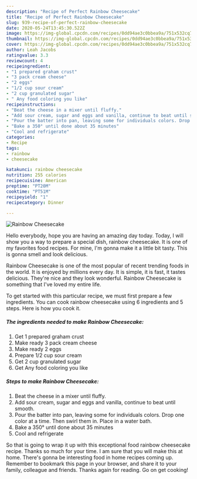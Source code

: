 ```yaml
---
description: "Recipe of Perfect Rainbow Cheesecake"
title: "Recipe of Perfect Rainbow Cheesecake"
slug: 939-recipe-of-perfect-rainbow-cheesecake
date: 2020-05-24T13:45:30.522Z
image: https://img-global.cpcdn.com/recipes/0dd94ae3c0bbea9a/751x532cq70/rainbow-cheesecake-recipe-main-photo.jpg
thumbnail: https://img-global.cpcdn.com/recipes/0dd94ae3c0bbea9a/751x532cq70/rainbow-cheesecake-recipe-main-photo.jpg
cover: https://img-global.cpcdn.com/recipes/0dd94ae3c0bbea9a/751x532cq70/rainbow-cheesecake-recipe-main-photo.jpg
author: Leah Jacobs
ratingvalue: 3.3
reviewcount: 4
recipeingredient:
- "1 prepared graham crust"
- "3 pack cream cheese"
- "2 eggs"
- "1/2 cup sour cream"
- "2 cup granulated sugar"
- " Any food coloring you like"
recipeinstructions:
- "Beat the cheese in a mixer until fluffy."
- "Add sour cream, sugar and eggs and vanilla, continue to beat until smooth."
- "Pour the batter into pan, leaving some for individuals colors. Drop one color at a time. Then swirl them in. Place in a water bath."
- "Bake a 350° until done about 35 minutes"
- "Cool and refrigerate"
categories:
- Recipe
tags:
- rainbow
- cheesecake

katakunci: rainbow cheesecake 
nutrition: 255 calories
recipecuisine: American
preptime: "PT20M"
cooktime: "PT51M"
recipeyield: "1"
recipecategory: Dinner

---
```



![Rainbow Cheesecake](https://img-global.cpcdn.com/recipes/0dd94ae3c0bbea9a/751x532cq70/rainbow-cheesecake-recipe-main-photo.jpg)

Hello everybody, hope you are having an amazing day today. Today, I will show you a way to prepare a special dish, rainbow cheesecake. It is one of my favorites food recipes. For mine, I'm gonna make it a little bit tasty. This is gonna smell and look delicious.



Rainbow Cheesecake is one of the most popular of recent trending foods in the world. It is enjoyed by millions every day. It is simple, it is fast, it tastes delicious. They're nice and they look wonderful. Rainbow Cheesecake is something that I've loved my entire life.


To get started with this particular recipe, we must first prepare a few ingredients. You can cook rainbow cheesecake using 6 ingredients and 5 steps. Here is how you cook it.

<!--inarticleads1-->

##### The ingredients needed to make Rainbow Cheesecake:

1. Get 1 prepared graham crust
1. Make ready 3 pack cream cheese
1. Make ready 2 eggs
1. Prepare 1/2 cup sour cream
1. Get 2 cup granulated sugar
1. Get  Any food coloring you like




<!--inarticleads2-->

##### Steps to make Rainbow Cheesecake:

1. Beat the cheese in a mixer until fluffy.
1. Add sour cream, sugar and eggs and vanilla, continue to beat until smooth.
1. Pour the batter into pan, leaving some for individuals colors. Drop one color at a time. Then swirl them in. Place in a water bath.
1. Bake a 350° until done about 35 minutes
1. Cool and refrigerate




So that is going to wrap it up with this exceptional food rainbow cheesecake recipe. Thanks so much for your time. I am sure that you will make this at home. There's gonna be interesting food in home recipes coming up. Remember to bookmark this page in your browser, and share it to your family, colleague and friends. Thanks again for reading. Go on get cooking!
